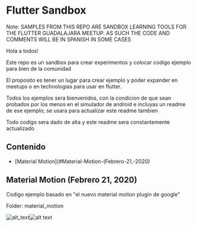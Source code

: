 # Flutter Sandbox

Note: 
SAMPLES FROM THIS REPO ARE SANDBOX LEARNING TOOLS FOR THE FLUTTER GUADALAJARA MEETUP. 
AS SUCH THE CODE AND COMMENTS WILL BE IN SPANISH IN SOME CASES

Hola a todos!

Este repo es un sandbox para crear experimentos y colocar codigo ejemplo para bien de la comunidad

El proposito es tener un lugar para crear ejemplo y poder expander en meetups o en technologias 
para usar en flutter.

Todos los ejemplos sera bienvenidos, con la condicion de que sean probados por los menos en el 
simulador de android e incluyas un readme de ese ejemplo; se usara para actualizar este readme 
tambien


Todo codigo sera dado de alta y este readme sera constantemente actualizado

## Contenido

- [Material Motion](#Material-Motion-(Febrero-21,-2020)

##  Material Motion (Febrero 21, 2020)

Codigo ejemplo basado en "el nuevo material motion plugin de google"

Folder:
material_motion

![alt_text][ios_logo]![alt text][android_logo]



[ios_logo]: https://img.icons8.com/ios-filled/50/000000/ios-logo.png "ios"  
[google_logo]: https://img.icons8.com/color/48/000000/google-logo.png "google"
[android_logo]: https://img.icons8.com/cute-clipart/64/000000/android.png "android"
[flutter_logo]: https://img.icons8.com/color/48/000000/flutter.png "flutter"
[pdf_logo]: https://img.icons8.com/color/48/000000/pdf.png "pdf"
